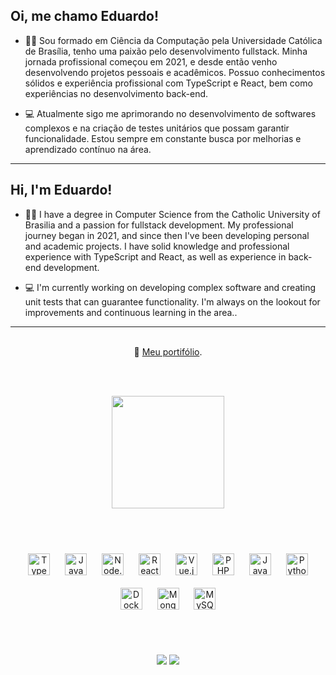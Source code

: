 ## Oi, me chamo Eduardo!

- 👨‍🎓 Sou formado em Ciência da Computação pela Universidade Católica de Brasília, tenho uma paixão pelo desenvolvimento fullstack. Minha jornada profissional começou em 2021, e desde então venho desenvolvendo projetos pessoais e acadêmicos. Possuo conhecimentos sólidos e experiência profissional com TypeScript e React, bem como experiências no desenvolvimento back-end.

- 💻 Atualmente sigo me aprimorando no desenvolvimento de softwares complexos  e na criação de testes unitários que possam garantir funcionalidade. Estou sempre em constante busca por melhorias e aprendizado contínuo na área. 

<hr />

## Hi, I'm Eduardo!

- 👨‍🎓 I have a degree in Computer Science from the Catholic University of Brasilia and a passion for fullstack development. My professional journey began in 2021, and since then I've been developing personal and academic projects. I have solid knowledge and professional experience with TypeScript and React, as well as experience in back-end development.

- 💻 I'm currently working on developing complex software and creating unit tests that can guarantee functionality. I'm always on the lookout for improvements and continuous learning in the area..

<hr />

<br>

<div align="center">
👤 <a href="https://eduardopontes.netlify.app/">Meu portifólio</a>.
</div>

<br><br>

<div align="center">
  <img height="180em" src="https://github-readme-stats.vercel.app/api/top-langs/?username=pedrolucazx&layout=compact&langs_count=7&theme=vision-friendly-dark&hide_border=true"/>
</div>  

<br><br>

<div align="center">  
<a href="https://www.typescriptlang.org/" target="_blank"><img style="margin: 10px" src="https://profilinator.rishav.dev/skills-assets/typescript-original.svg" alt="TypeScript" height="35" /></a>  
<a href="https://www.javascript.com/" target="_blank"><img style="margin: 10px" src="https://profilinator.rishav.dev/skills-assets/javascript-original.svg" alt="JavaScript" height="35" /></a>  
<a href="https://nodejs.org/" target="_blank"><img style="margin: 10px" src="https://profilinator.rishav.dev/skills-assets/nodejs-original-wordmark.svg" alt="Node.js" height="35" /></a>  
<a href="https://reactjs.org/" target="_blank"><img style="margin: 10px" src="https://profilinator.rishav.dev/skills-assets/react-original-wordmark.svg" alt="React" height="35" /></a>  
<a href="https://vuejs.org/" target="_blank"><img style="margin: 10px" src="https://profilinator.rishav.dev/skills-assets/vuejs-original-wordmark.svg" alt="Vue.js" height="35" /></a>  
<a href="https://www.php.net/" target="_blank"><img style="margin: 10px" src="https://profilinator.rishav.dev/skills-assets/php-original.svg" alt="PHP" height="35" /></a>  
<a href="https://www.java.com/" target="_blank"><img style="margin: 10px" src="https://profilinator.rishav.dev/skills-assets/java-original-wordmark.svg" alt="Java" height="35" /></a>  
<a href="https://www.python.org/" target="_blank"><img style="margin: 10px" src="https://profilinator.rishav.dev/skills-assets/python-original.svg" alt="Python" height="35" /></a>  
<a href="https://www.docker.com/" target="_blank"><img style="margin: 10px" src="https://profilinator.rishav.dev/skills-assets/docker-original-wordmark.svg" alt="Docker" height="35" /></a>  
<a href="https://www.mongodb.com/" target="_blank"><img style="margin: 10px" src="https://profilinator.rishav.dev/skills-assets/mongodb-original-wordmark.svg" alt="MongoDB" height="35" /></a>  
<a href="https://www.mysql.com/" target="_blank"><img style="margin: 10px" src="https://profilinator.rishav.dev/skills-assets/mysql-original-wordmark.svg" alt="MySQL" height="35" /></a>  
</div>

<br><br>

<div align="center">
    <a href="https://www.linkedin.com/in/eduardolpsss/" target="_blank"><img
            src="https://img.shields.io/badge/-LinkedIn-%230077B5?style=for-the-badge&logo=linkedin&logoColor=white"
            target="_blank"></a>
    <a href="mailto:eduardo.pontes2801@gmail.com"><img
            src="https://img.shields.io/badge/-Gmail-%23333?style=for-the-badge&logo=gmail&logoColor=white"
            target="_blank"></a>
</div>
